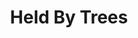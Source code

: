 ---
title: "Held By Trees"
summary: "Held By Trees is a British instrumental post-rock collaboration of musicians who took part in the sessions for , and , led by . \"Other inspirations include the minimal piano work of Ryuichi Sakamoto, and early 70's Pink Floyd\" according to Held By Trees' Bandcamp bio."
image: "held-by-trees.jpg"
apple_music_artist_url: "https://music.apple.com/gb/artist/held-by-trees/1551707363"
wikipedia_url: "none"
---